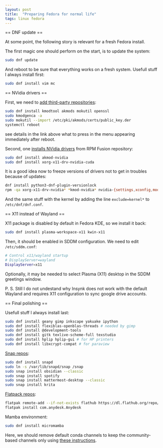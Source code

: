 ```yaml
---
layout: post
title:  "Preparing Fedora for normal life"
tags: linux fedora 
---
```


== DNF update ==

At some point, the following story is relevant for a fresh Fedora install.

The first magic one should perform on the start, is to update the system:
```bash
sudo dnf update
```
And reboot to be sure that everything works on a fresh system. Usefull stuff I always install first:
```bash
sudo dnf install vim mc 
```

== NVidia drivers ==

First, we need to [add third-party repositories](https://docs.fedoraproject.org/en-US/quick-docs/rpmfusion-setup/):
```bash
sudo dnf install kmodtool akmods mokutil openssl 
sudo kmodgenca -a 
sudo mokutil --import /etc/pki/akmods/certs/public_key.der 
systemctl reboot 
```
see details in the link above what to press in the menu appearing immediately after reboot.

Second, one [installs NVidia drivers](https://rpmfusion.org/Howto/NVIDIA) from RPM Fusion repository:
```bash
sudo dnf install akmod-nvidia 
sudo dnf install xorg-x11-drv-nvidia-cuda 
```

It is a good idea now to freeze versions of drivers not to get in troubles because of updates:
```bash
dnf install python3-dnf-plugin-versionlock
rpm -qa xorg-x11-drv-nvidia* *kmod-nvidia* nvidia-{settings,xconfig,modprobe,persistenced}  >> /etc/dnf/plugins/versionlock.list
```

And the same stuff with the kernel by adding the line `exclude=kernel*` to `/etc/dnf/dnf.conf`.


== X11 instead of Wayland ==

X11 package is disabled by default in Fedora KDE, so we install it back:
```bash
sudo dnf install plasma-workspace-x11 kwin-x11
```

Then, it should be enabled in SDDM configuration. We need to edit `/etc/sddm.conf`:
```bash
# Control x11/wayland startup
# DisplayServer=wayland
DisplayServer=x11
```

Optionally, it may be needed to select Plasma (X11) desktop in the SDDM greetings window. 

P. S. Still I do not undestand why Insynk does not work with the default Wayland and requires X11 configuration to sync google drive accounts.


== Final polishing ==

Usefull stuff I always install last:
```bash
sudo dnf install geany gimp inkscape yakuake ipython
sudo dnf install flexiblas-openblas-threads # needed by gimp
sudo dnf install @development-tools
sudo dnf install gitk texlive-scheme-full texstudio 
sudo dnf install hplip hplip-gui # for HP printers
sudo dnf install libxcrypt-compat # for paraview
```

[Snap repos](https://snapcraft.io/docs/installing-snap-on-fedora):
```bash
sudo dnf install snapd
sudo ln -s /var/lib/snapd/snap /snap
sudo snap install obsidian --classic
sudo snap install spotify
sudo snap install mattermost-desktop --classic
sudo snap install krita
```

[Flatpack repos](https://flatpak.org/setup/Fedora):
```bash
flatpak remote-add --if-not-exists flathub https://dl.flathub.org/repo/flathub.flatpakrepo
flatpak install com.anydesk.Anydesk
```

Mamba environment:
```bash
sudo dnf install micromamba
```
Here, we should remove default conda channels to keep the community-based channels only using [these instructions](https://mamba.readthedocs.io/en/latest/user_guide/troubleshooting.html#defaults-channels).





